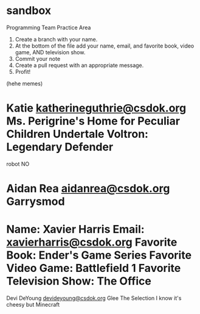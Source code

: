 # sandbox
Programming Team Practice Area


1. Create a branch with your name.
2. At the bottom of the file add your name, email, and favorite book, video game, AND television show.
3. Commit your note
4. Create a pull request with an appropriate message.
5. Profit!

  (hehe memes)


Katie
katherineguthrie@csdok.org
Ms. Perigrine's Home for Peculiar Children
Undertale
Voltron: Legendary Defender
=======


robot NO
























Aidan Rea
aidanrea@csdok.org
Garrysmod
=======


Name: Xavier Harris
Email: xavierharris@csdok.org
Favorite Book: Ender's Game Series
Favorite Video Game: Battlefield 1
Favorite Television Show: The Office
=======

Devi DeYoung
devideyoung@csdok.org
Glee
The Selection
I know it's cheesy but Minecraft


